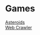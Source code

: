 # Games

[Asteroids](https://cam0studios.github.io/games/asteroids)\
[Web Crawler](https://cam0studios.github.io/games/webviewer)
